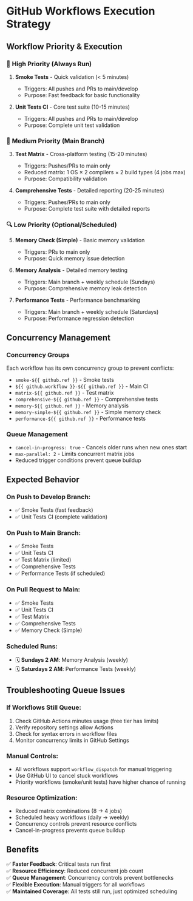# GitHub Workflows Execution Strategy

## Workflow Priority & Execution

### 🚀 **High Priority (Always Run)**
1. **Smoke Tests** - Quick validation (< 5 minutes)
   - Triggers: All pushes and PRs to main/develop
   - Purpose: Fast feedback for basic functionality

2. **Unit Tests CI** - Core test suite (10-15 minutes)
   - Triggers: All pushes and PRs to main/develop  
   - Purpose: Complete unit test validation

### 🔄 **Medium Priority (Main Branch)**
3. **Test Matrix** - Cross-platform testing (15-20 minutes)
   - Triggers: Pushes/PRs to main only
   - Reduced matrix: 1 OS × 2 compilers × 2 build types (4 jobs max)
   - Purpose: Compatibility validation

4. **Comprehensive Tests** - Detailed reporting (20-25 minutes)
   - Triggers: Pushes/PRs to main only
   - Purpose: Complete test suite with detailed reports

### 🔍 **Low Priority (Optional/Scheduled)**
5. **Memory Check (Simple)** - Basic memory validation
   - Triggers: PRs to main only
   - Purpose: Quick memory issue detection

6. **Memory Analysis** - Detailed memory testing  
   - Triggers: Main branch + weekly schedule (Sundays)
   - Purpose: Comprehensive memory leak detection

7. **Performance Tests** - Performance benchmarking
   - Triggers: Main branch + weekly schedule (Saturdays)
   - Purpose: Performance regression detection

## Concurrency Management

### **Concurrency Groups**
Each workflow has its own concurrency group to prevent conflicts:
- `smoke-${{ github.ref }}` - Smoke tests
- `${{ github.workflow }}-${{ github.ref }}` - Main CI
- `matrix-${{ github.ref }}` - Test matrix
- `comprehensive-${{ github.ref }}` - Comprehensive tests
- `memory-${{ github.ref }}` - Memory analysis
- `memory-simple-${{ github.ref }}` - Simple memory check
- `performance-${{ github.ref }}` - Performance tests

### **Queue Management**
- `cancel-in-progress: true` - Cancels older runs when new ones start
- `max-parallel: 2` - Limits concurrent matrix jobs
- Reduced trigger conditions prevent queue buildup

## Expected Behavior

### **On Push to Develop Branch:**
- ✅ Smoke Tests (fast feedback)
- ✅ Unit Tests CI (complete validation)

### **On Push to Main Branch:**
- ✅ Smoke Tests
- ✅ Unit Tests CI  
- ✅ Test Matrix (limited)
- ✅ Comprehensive Tests
- ✅ Performance Tests (if scheduled)

### **On Pull Request to Main:**
- ✅ Smoke Tests
- ✅ Unit Tests CI
- ✅ Test Matrix
- ✅ Comprehensive Tests  
- ✅ Memory Check (Simple)

### **Scheduled Runs:**
- 🗓️ **Sundays 2 AM**: Memory Analysis (weekly)
- 🗓️ **Saturdays 2 AM**: Performance Tests (weekly)

## Troubleshooting Queue Issues

### **If Workflows Still Queue:**
1. Check GitHub Actions minutes usage (free tier has limits)
2. Verify repository settings allow Actions
3. Check for syntax errors in workflow files
4. Monitor concurrency limits in GitHub Settings

### **Manual Controls:**
- All workflows support `workflow_dispatch` for manual triggering
- Use GitHub UI to cancel stuck workflows
- Priority workflows (smoke/unit tests) have higher chance of running

### **Resource Optimization:**
- Reduced matrix combinations (8 → 4 jobs)
- Scheduled heavy workflows (daily → weekly)
- Concurrency controls prevent resource conflicts
- Cancel-in-progress prevents queue buildup

## Benefits

✅ **Faster Feedback**: Critical tests run first  
✅ **Resource Efficiency**: Reduced concurrent job count  
✅ **Queue Management**: Concurrency controls prevent bottlenecks  
✅ **Flexible Execution**: Manual triggers for all workflows  
✅ **Maintained Coverage**: All tests still run, just optimized scheduling